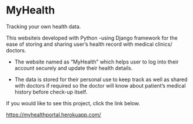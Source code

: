 # MyHealth
Tracking your own health data.

This websiteis developed with Python -using Django framework for the ease of storing and sharing user’s health record with medical clinics/ doctors.

-	The website named as “MyHealth” which helps user to log into their account securely and update their health details.

-	The data is stored for their personal use to keep track as well as shared with doctors if required so the doctor will know about patient’s medical history before check-up itself.

If you would like to see this project, click the link below.

https://myhealthportal.herokuapp.com/

